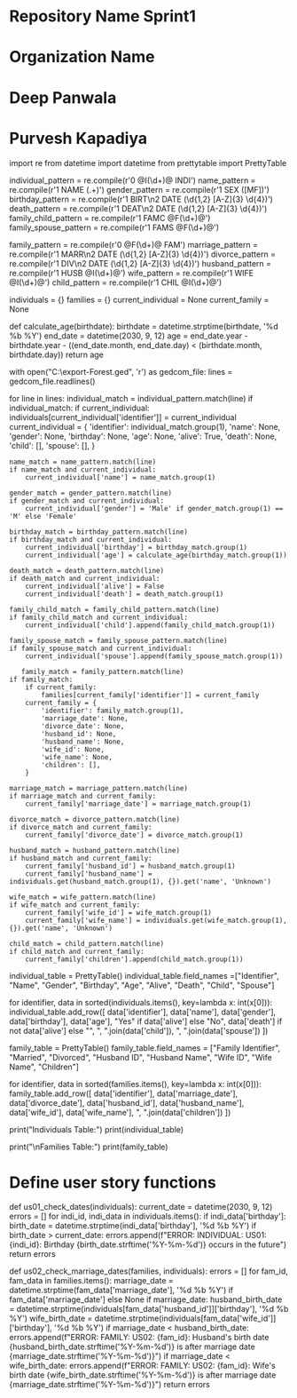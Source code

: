 # Repository Name Sprint1
# Organization Name
# Deep Panwala
# Purvesh Kapadiya

import re
from datetime import datetime
from prettytable import PrettyTable

individual_pattern = re.compile(r'0 @I(\d+)@ INDI')
name_pattern = re.compile(r'1 NAME (.+)')
gender_pattern = re.compile(r'1 SEX ([MF])')
birthday_pattern = re.compile(r'1 BIRT\n2 DATE (\d{1,2} [A-Z]{3} \d{4})')
death_pattern = re.compile(r'1 DEAT\n2 DATE (\d{1,2} [A-Z]{3} \d{4})')
family_child_pattern = re.compile(r'1 FAMC @F(\d+)@')
family_spouse_pattern = re.compile(r'1 FAMS @F(\d+)@')

family_pattern = re.compile(r'0 @F(\d+)@ FAM')
marriage_pattern = re.compile(r'1 MARR\n2 DATE (\d{1,2} [A-Z]{3} \d{4})')
divorce_pattern = re.compile(r'1 DIV\n2 DATE (\d{1,2} [A-Z]{3} \d{4})')
husband_pattern = re.compile(r'1 HUSB @I(\d+)@')
wife_pattern = re.compile(r'1 WIFE @I(\d+)@')
child_pattern = re.compile(r'1 CHIL @I(\d+)@')

individuals = {}
families = {}
current_individual = None
current_family = None

def calculate_age(birthdate):
    birthdate = datetime.strptime(birthdate, '%d %b %Y')
    end_date = datetime(2030, 9, 12)
    age = end_date.year - birthdate.year - ((end_date.month, end_date.day) < (birthdate.month, birthdate.day))
    return age



with open("C:\export-Forest.ged", 'r') as gedcom_file:
    lines = gedcom_file.readlines()

for line in lines:
    individual_match = individual_pattern.match(line)
    if individual_match:
        if current_individual:
            individuals[current_individual['identifier']] = current_individual
        current_individual = {
            'identifier': individual_match.group(1),
            'name': None,
            'gender': None,
            'birthday': None,
            'age': None,
            'alive': True,
            'death': None,
            'child': [],
            'spouse': [],
        }

    name_match = name_pattern.match(line)
    if name_match and current_individual:
        current_individual['name'] = name_match.group(1)

    gender_match = gender_pattern.match(line)
    if gender_match and current_individual:
        current_individual['gender'] = 'Male' if gender_match.group(1) == 'M' else 'Female'

    birthday_match = birthday_pattern.match(line)
    if birthday_match and current_individual:
        current_individual['birthday'] = birthday_match.group(1)
        current_individual['age'] = calculate_age(birthday_match.group(1))

    death_match = death_pattern.match(line)
    if death_match and current_individual:
        current_individual['alive'] = False
        current_individual['death'] = death_match.group(1)

    family_child_match = family_child_pattern.match(line)
    if family_child_match and current_individual:
        current_individual['child'].append(family_child_match.group(1))

    family_spouse_match = family_spouse_pattern.match(line)
    if family_spouse_match and current_individual:
        current_individual['spouse'].append(family_spouse_match.group(1))
    
       family_match = family_pattern.match(line)
    if family_match:
        if current_family:
            families[current_family['identifier']] = current_family
        current_family = {
            'identifier': family_match.group(1),
            'marriage_date': None,
            'divorce_date': None,
            'husband_id': None,
            'husband_name': None,
            'wife_id': None,
            'wife_name': None,
            'children': [],
        }

    marriage_match = marriage_pattern.match(line)
    if marriage_match and current_family:
        current_family['marriage_date'] = marriage_match.group(1)

    divorce_match = divorce_pattern.match(line)
    if divorce_match and current_family:
        current_family['divorce_date'] = divorce_match.group(1)

    husband_match = husband_pattern.match(line)
    if husband_match and current_family:
        current_family['husband_id'] = husband_match.group(1)
        current_family['husband_name'] = individuals.get(husband_match.group(1), {}).get('name', 'Unknown')

    wife_match = wife_pattern.match(line)
    if wife_match and current_family:
        current_family['wife_id'] = wife_match.group(1)
        current_family['wife_name'] = individuals.get(wife_match.group(1), {}).get('name', 'Unknown')

    child_match = child_pattern.match(line)
    if child_match and current_family:
        current_family['children'].append(child_match.group(1))

individual_table = PrettyTable()
individual_table.field_names =["Identifier", "Name", "Gender", "Birthday", "Age", "Alive", "Death", "Child", "Spouse"]

for identifier, data in sorted(individuals.items(), key=lambda x: int(x[0])):
    individual_table.add_row([
        data['identifier'],
        data['name'],
        data['gender'],
        data['birthday'],
        data['age'],
        "Yes" if data['alive'] else "No",
        data['death'] if not data['alive'] else "",
        ", ".join(data['child']),
        ", ".join(data['spouse'])
    ])

family_table = PrettyTable()
family_table.field_names = ["Family Identifier", "Married", "Divorced", "Husband ID", "Husband Name", "Wife ID",
                            "Wife Name", "Children"]

for identifier, data in sorted(families.items(), key=lambda x: int(x[0])):
    family_table.add_row([
        data['identifier'],
        data['marriage_date'],
        data['divorce_date'],
        data['husband_id'],
        data['husband_name'],
        data['wife_id'],
        data['wife_name'],
        ", ".join(data['children'])
    ])

print("Individuals Table:")
print(individual_table)

print("\nFamilies Table:")
print(family_table)

# Define user story functions
def us01_check_dates(individuals):
    current_date = datetime(2030, 9, 12)
    errors = []
    for indi_id, indi_data in individuals.items():
        if indi_data['birthday']:
            birth_date = datetime.strptime(indi_data['birthday'], '%d %b %Y')
            if birth_date > current_date:
                errors.append(f"ERROR: INDIVIDUAL: US01: {indi_id}: Birthday {birth_date.strftime('%Y-%m-%d')} occurs in the future")
    return errors

def us02_check_marriage_dates(families, individuals):
    errors = []
    for fam_id, fam_data in families.items():
        marriage_date = datetime.strptime(fam_data['marriage_date'], '%d %b %Y') if fam_data['marriage_date'] else None
        if marriage_date:
            husband_birth_date = datetime.strptime(individuals[fam_data['husband_id']]['birthday'], '%d %b %Y')
            wife_birth_date = datetime.strptime(individuals[fam_data['wife_id']]['birthday'], '%d %b %Y')
            if marriage_date < husband_birth_date:
                errors.append(f"ERROR: FAMILY: US02: {fam_id}: Husband's birth date {husband_birth_date.strftime('%Y-%m-%d')} is after marriage date {marriage_date.strftime('%Y-%m-%d')}")
            if marriage_date < wife_birth_date:
                errors.append(f"ERROR: FAMILY: US02: {fam_id}: Wife's birth date {wife_birth_date.strftime('%Y-%m-%d')} is after marriage date {marriage_date.strftime('%Y-%m-%d')}")
    return errors
    

